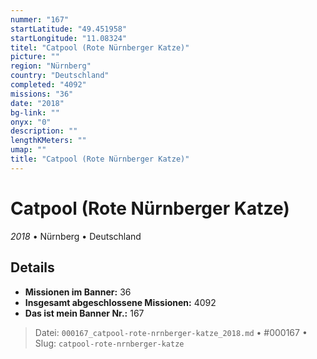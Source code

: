 ```yaml
---
nummer: "167"
startLatitude: "49.451958"
startLongitude: "11.08324"
titel: "Catpool (Rote Nürnberger Katze)"
picture: ""
region: "Nürnberg"
country: "Deutschland"
completed: "4092"
missions: "36"
date: "2018"
bg-link: ""
onyx: "0"
description: ""
lengthKMeters: ""
umap: ""
title: "Catpool (Rote Nürnberger Katze)"
---
```

# Catpool (Rote Nürnberger Katze)

*2018* • Nürnberg • Deutschland



## Details

- **Missionen im Banner:** 36
- **Insgesamt abgeschlossene Missionen:** 4092
- **Das ist mein Banner Nr.:** 167




> Datei: `000167_catpool-rote-nrnberger-katze_2018.md` • #000167 • Slug: `catpool-rote-nrnberger-katze`
